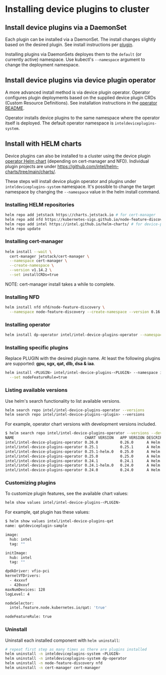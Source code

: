 # Installing device plugins to cluster

## Install device plugins via a DaemonSet

Each plugin can be installed via a DaemonSet. The install changes slightly based on the desired plugin. See install instructions per [plugin](README.md#plugins).

Installing plugins via DaemonSets deployes them to the ```default``` (or currently active) namespace. Use kubectl's ```--namespace``` argument to change the deployment namespace.

## Install device plugins via device plugin operator

A more advanced install method is via device plugin operator. Operator configures plugin deployments based on the supplied device plugin CRDs (Custom Resource Definitions). See installation instructions in the [operator README](cmd/operator/README.md#installation).

Operator installs device plugins to the same namespace where the operator itself is deployed. The default operator namespace is ```inteldeviceplugins-system```.

## Install with HELM charts

Device plugins can also be installed to a cluster using the device plugin [operator Helm chart](https://github.com/intel/helm-charts/tree/main/charts/device-plugin-operator) (depending on cert-manager and NFD). Individual plugin projects are under https://github.com/intel/helm-charts/tree/main/charts/.

These steps will install device plugin operator and plugins under ```inteldeviceplugins-system``` namespace. It's possible to change the target namespace by changing the ```--namespace``` value in the helm install command.

### Installing HELM repositories

```bash
helm repo add jetstack https://charts.jetstack.io # for cert-manager
helm repo add nfd https://kubernetes-sigs.github.io/node-feature-discovery/charts # for NFD
helm repo add intel https://intel.github.io/helm-charts/ # for device-plugin-operator and plugins
helm repo update
```

### Installing cert-manager

```bash
helm install --wait \
  cert-manager jetstack/cert-manager \
  --namespace cert-manager \
  --create-namespace \
  --version v1.14.2 \
  --set installCRDs=true
```

NOTE: cert-manager install takes a while to complete.

### Installing NFD

```bash
helm install nfd nfd/node-feature-discovery \
  --namespace node-feature-discovery --create-namespace --version 0.16.4
```

### Installing operator

```bash
helm install dp-operator intel/intel-device-plugins-operator --namespace inteldeviceplugins-system --create-namespace
```

### Installing specific plugins

Replace PLUGIN with the desired plugin name. At least the following plugins are supported: **gpu, sgx, qat, dlb, dsa & iaa**.

```bash
helm install <PLUGIN> intel/intel-device-plugins-<PLUGIN> --namespace inteldeviceplugins-system --create-namespace \
  --set nodeFeatureRule=true
```

### Listing available versions

Use helm's search functionality to list available versions.

```bash
helm search repo intel/intel-device-plugins-operator --versions
helm search repo intel/intel-device-plugins-<plugin> --versions
```

For example, operator chart versions with development versions included.
```bash
$ helm search repo intel/intel-device-plugins-operator --versions --devel
NAME                               	CHART VERSION	APP VERSION	DESCRIPTION
intel/intel-device-plugins-operator	0.26.0       	0.26.0     	A Helm chart for Intel Device Plugins Operator ...
intel/intel-device-plugins-operator	0.25.1       	0.25.1     	A Helm chart for Intel Device Plugins Operator ...
intel/intel-device-plugins-operator	0.25.1-helm.0	0.25.0     	A Helm chart for Intel Device Plugins Operator ...
intel/intel-device-plugins-operator	0.25.0       	0.25.0     	A Helm chart for Intel Device Plugins Operator ...
intel/intel-device-plugins-operator	0.24.1       	0.24.1     	A Helm chart for Intel Device Plugins Operator ...
intel/intel-device-plugins-operator	0.24.1-helm.0	0.24.0     	A Helm chart for Intel Device Plugins Operator ...
intel/intel-device-plugins-operator	0.24.0       	0.24.0     	A Helm chart for Intel Device Plugins Operator ...
```

### Customizing plugins

To customize plugin features, see the available chart values:
```bash
helm show values intel/intel-device-plugins-<PLUGIN>
```

For example, qat plugin has these values:
```bash
$ helm show values intel/intel-device-plugins-qat
name: qatdeviceplugin-sample

image:
  hub: intel
  tag: ""

initImage:
  hub: intel
  tag: ""

dpdkDriver: vfio-pci
kernelVfDrivers:
  - 4xxxvf
  - 420xxvf
maxNumDevices: 128
logLevel: 4

nodeSelector:
  intel.feature.node.kubernetes.io/qat: 'true'

nodeFeatureRule: true
```

### Uninstall

Uninstall each installed component with ```helm uninstall```:

```bash
# repeat first step as many times as there are plugins installed
helm uninstall -n inteldeviceplugins-system <PLUGIN>
helm uninstall -n inteldeviceplugins-system dp-operator
helm uninstall -n node-feature-discovery nfd
helm uninstall -n cert-manager cert-manager
```
